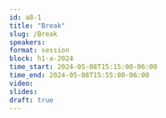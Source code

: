 ```yaml
---
id: a8-1
title: "Break"
slug: /Break
speakers:
format: session
block: h1-a-2024
time_start: 2024-05-08T15:15:00-06:00
time_end: 2024-05-08T15:55:00-06:00
video:
slides:
draft: true
---
```

